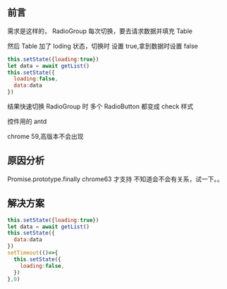 ## 前言
需求是这样的， RadioGroup 每次切换，要去请求数据并填充 Table

然后 Table 加了 loding 状态，切换时 设置 true,拿到数据时设置 false

```js
this.setState({loading:true})
let data = await getList()
this.setState({
  loading:false,
  data:data
})
```
结果快速切换 RadioGroup 时 多个 RadioButton 都变成 check 样式

控件用的 antd

chrome 59,高版本不会出现

## 原因分析

Promise.prototype.finally chrome63 才支持 不知道会不会有关系，试一下。。



## 解决方案

```js
this.setState({loading:true})
let data = await getList()
this.setState({
  data:data
})
setTimeout(()=>{
  this.setState({
    loading:false,
  })
},0)
```